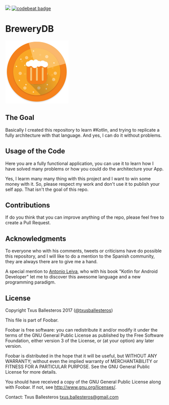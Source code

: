 ![](https://circleci.com/gh/txusballesteros/BreweryDB.svg?&style=shield&circle-token=e2c21e95bb6a281fbffba33d6d8ea78a76df2795) [![codebeat badge](https://codebeat.co/badges/6289c38d-888a-452a-b4b8-d9e14902e1d5)](https://codebeat.co/a/txus-ballesteros/projects/github-com-txusballesteros-brewerydb-master)

BreweryDB
=========

![](art/app_icon/app_icon_200.png)

## The Goal 
Basically I created this repository to learn #Kotlin, and trying to replicate a fully architecture with that language. And yes, I can do it without problems.

## Usage of the Code
Here you are a fully functional application, you can use it to learn how I have solved many problems or how you could do the architecture your App.

Yes, I learm many many thing with this project and I want to win some money with it. So, please respect my work and don't use it to publish your self app. That isn't the goal of this repo.

## Contributions
If do you think that you can improve anything of the repo, please feel free to create a Pull Request.

## Acknowledgments
To everyone who with his comments, tweets or criticisms have do possible this repository, and I will like to do a mention to the Spanish community, they are always there are to give me a hand.

A special mention to [Antonio Leiva](https://antonioleiva.com/), who with his book "Kotlin for Android Developer" let me to discover this awesome language and a new programming paradigm.

## License

Copyright Txus Ballesteros 2017 ([@txusballesteros](https://es.linkedin.com/in/txusballesteros))

This file is part of Foobar.

Foobar is free software: you can redistribute it and/or modify
it under the terms of the GNU General Public License as published by
the Free Software Foundation, either version 3 of the License, or
(at your option) any later version.

Foobar is distributed in the hope that it will be useful,
but WITHOUT ANY WARRANTY; without even the implied warranty of
MERCHANTABILITY or FITNESS FOR A PARTICULAR PURPOSE.  See the
GNU General Public License for more details.

You should have received a copy of the GNU General Public License
along with Foobar.  If not, see <http://www.gnu.org/licenses/>.

Contact: Txus Ballesteros [txus.ballesteros@gmail.com](mailto:txus.ballesteros@gmail.com)